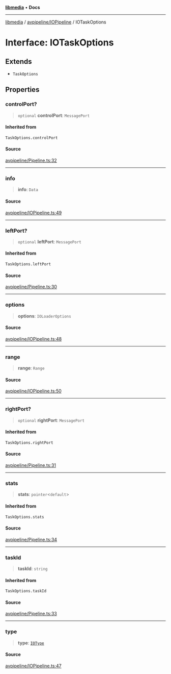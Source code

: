 [**libmedia**](../../../README.md) • **Docs**

***

[libmedia](../../../README.md) / [avpipeline/IOPipeline](../README.md) / IOTaskOptions

# Interface: IOTaskOptions

## Extends

- `TaskOptions`

## Properties

### controlPort?

> `optional` **controlPort**: `MessagePort`

#### Inherited from

`TaskOptions.controlPort`

#### Source

[avpipeline/Pipeline.ts:32](https://github.com/zhaohappy/libmedia/blob/83708827f1f74f03ced670ca9bc2d9d1e5e5366a/src/avpipeline/Pipeline.ts#L32)

***

### info

> **info**: `Data`

#### Source

[avpipeline/IOPipeline.ts:49](https://github.com/zhaohappy/libmedia/blob/83708827f1f74f03ced670ca9bc2d9d1e5e5366a/src/avpipeline/IOPipeline.ts#L49)

***

### leftPort?

> `optional` **leftPort**: `MessagePort`

#### Inherited from

`TaskOptions.leftPort`

#### Source

[avpipeline/Pipeline.ts:30](https://github.com/zhaohappy/libmedia/blob/83708827f1f74f03ced670ca9bc2d9d1e5e5366a/src/avpipeline/Pipeline.ts#L30)

***

### options

> **options**: `IOLoaderOptions`

#### Source

[avpipeline/IOPipeline.ts:48](https://github.com/zhaohappy/libmedia/blob/83708827f1f74f03ced670ca9bc2d9d1e5e5366a/src/avpipeline/IOPipeline.ts#L48)

***

### range

> **range**: `Range`

#### Source

[avpipeline/IOPipeline.ts:50](https://github.com/zhaohappy/libmedia/blob/83708827f1f74f03ced670ca9bc2d9d1e5e5366a/src/avpipeline/IOPipeline.ts#L50)

***

### rightPort?

> `optional` **rightPort**: `MessagePort`

#### Inherited from

`TaskOptions.rightPort`

#### Source

[avpipeline/Pipeline.ts:31](https://github.com/zhaohappy/libmedia/blob/83708827f1f74f03ced670ca9bc2d9d1e5e5366a/src/avpipeline/Pipeline.ts#L31)

***

### stats

> **stats**: `pointer`\<`default`\>

#### Inherited from

`TaskOptions.stats`

#### Source

[avpipeline/Pipeline.ts:34](https://github.com/zhaohappy/libmedia/blob/83708827f1f74f03ced670ca9bc2d9d1e5e5366a/src/avpipeline/Pipeline.ts#L34)

***

### taskId

> **taskId**: `string`

#### Inherited from

`TaskOptions.taskId`

#### Source

[avpipeline/Pipeline.ts:33](https://github.com/zhaohappy/libmedia/blob/83708827f1f74f03ced670ca9bc2d9d1e5e5366a/src/avpipeline/Pipeline.ts#L33)

***

### type

> **type**: [`IOType`](../enumerations/IOType.md)

#### Source

[avpipeline/IOPipeline.ts:47](https://github.com/zhaohappy/libmedia/blob/83708827f1f74f03ced670ca9bc2d9d1e5e5366a/src/avpipeline/IOPipeline.ts#L47)
